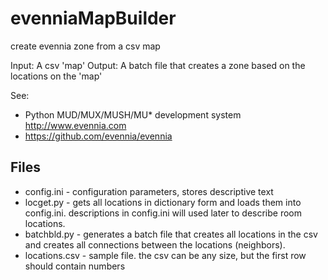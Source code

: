 # evenniaMapBuilder
create evennia zone from a csv map

Input: A csv 'map'
Output: A batch file that creates a zone based on the locations on the 'map'

See:
- Python MUD/MUX/MUSH/MU* development system http://www.evennia.com
- https://github.com/evennia/evennia

## Files

- config.ini - configuration parameters, stores descriptive text
- locget.py - gets all locations in dictionary form and loads them into config.ini. descriptions in config.ini will used later to describe room locations.
- batchbld.py - generates a batch file that creates all locations in the csv and creates all connections between the locations (neighbors).
- locations.csv - sample file. the csv can be any size, but the first row should contain numbers
